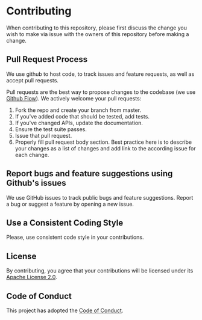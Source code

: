 # Contributing

When contributing to this repository, please first discuss the change you wish to make via issue with the owners of this repository before making a change.

## Pull Request Process

We use github to host code, to track issues and feature requests, as well as accept pull requests.

Pull requests are the best way to propose changes to the codebase (we use [Github Flow](https://guides.github.com/introduction/flow/index.html)). We actively welcome your pull requests:

1. Fork the repo and create your branch from master.
2. If you've added code that should be tested, add tests.
3. If you've changed APIs, update the documentation.
4. Ensure the test suite passes.
5. Issue that pull request.
6. Properly fill pull request body section. Best practice here is to describe your changes as a list of changes and add link to the according issue for each change.

## Report bugs and feature suggestions using Github's issues

We use GitHub issues to track public bugs and feature suggestions. Report a bug or suggest a feature by opening a new issue.

## Use a Consistent Coding Style

Please, use consistent code style in your contributions.

## License

By contributing, you agree that your contributions will be licensed under its [Apache License 2.0](LICENSE).

## Code of Conduct

This project has adopted the [Code of Conduct](./CODE_OF_CONDUCT.md).